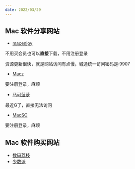 ```yaml
---
date: 2022/03/29
---
```


## Mac 软件分享网站

- [macenjoy](https://www.macenjoy.co/)

不用买会员也可以**直接**下载，不用注册登录

资源更新很快，就是网站访问有点慢，城通统一访问密码是:9907

- [Macz](https://www.macz.com/)

要注册登录，麻烦

- [马可菠萝](https://www.macbl.com/)

最近G了，直接无法访问

- [MacSC](https://mac.macsc.com/)

要注册登录，麻烦

## Mac 软件购买网站

- [数码荔枝](https://www.lizhi.io/)
- [少数派](https://sspai.com/mall)